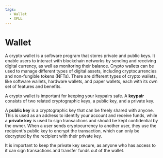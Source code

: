 ```yaml
---
tags:
  - Wallet
  - XPLL
---
```


# Wallet

A crypto wallet is a software program that stores private and public keys. It enable users to interact with blockchain networks by sending and receiving digital currency, as well as monitoring their balance. Crypto wallets can be used to manage different types of digital assets, including cryptocurrencies and non-fungible tokens (NFTs). There are different types of crypto wallets, like software wallets, hardware wallets, and paper wallets, each with its own set of features and benefits.

A crypto wallet is important for keeping your keypairs safe. A **keypair** consists of two related cryptographic keys, a public key, and a private key. 

A **public key** is a cryptographic key that can be freely shared with anyone. This is used as an address to identify your account and receive funds, while a **private key** is used to sign transactions and should be kept confidential by the owner. When a user sends cryptocurrency to another user, they use the recipient's public key to encrypt the transaction, which can only be decrypted by the recipient with their private key.

It is important to keep the private key secure, as anyone who has access to it can sign transactions and transfer funds out of the wallet. 
